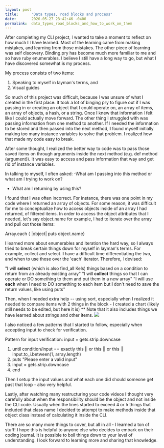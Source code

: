 ```yaml
---
layout: post
title:      "Data types, road blocks and process"
date:       2020-05-27 23:42:46 -0400
permalink:  data_types_road_blocks_and_how_to_work_on_them
---
```



After completing my CLI project, I wanted to take a  moment to reflect on how much I l have learned. Most of the learning came from making mistakes, and learning from those mistakes.  The other piece of learning was self discovery.  Binding.pry has become much more familiar to me and so have ruby enumerables. I believe I still have a long way to go, but what I have discovered somewhat is my process.

My process consists of two items: 
1. Speaking to myself in layman's terms, and 
2. Visual guides

So much of this project was difficult, because I was unsure of what I created in the first place. It took a lot of binging pry to figure out if I was passing in or creating an object that I could operate on, an array of items, an array of objects, a hash, or a string. Once I knew that information I felt like I could actually move forward. The other thing I struggled with was passing information from one method to another. If I needed the information to be stored and then passed into the next method, I found myself initially making too many instance variables to solve that problem. I realized how that made my code easy to break. 

After some thought, I realized the better way to code was to pass those saved items on through arguments inside the next method (e.g. def method (argument)). It was easy to access and pass information that way and get rid of instance variables. 

In talking to myself, I often asked:
-What am I passing into this method or what am I trying to work on?
- What am I returning by using this?

I found that I was often incorrect. For instance, there was one point in my code where I returned an array of objects. For some reason, it was difficult for me to conceptualize how to access objects inside of an array I had returned, of filtered items.  In order to access the object attributes that I needed, let's say object.name for example, I had to iterate over the array and pull out those items:

Array.each { |object| puts object.name}

I learned more about enumerables and iteration the hard way, so I always tried to break certain things down for myself in layman's terms. For example, collect and select. I have a difficult time differentiating the two, and when to use those over the 'each' iterator. Therefore, I devised:

"I will **select** (which is also find_all Kels) things based on a condition to return from an already existing array"
"I will **collect** things so that I can operate or DO something to them and put them in a new array"
"I will use **each** when I need to DO something to each item but I don't need to save the return values, like using puts"

Then, when I needed extra help -- using sort, especially when I realized it needed to compare items with 2 things in the block - I created a chart (likely still needs to be edited, but here it is) ** Note that it also includes things we have learned about strings and other items.
![](https://drive.google.com/file/d/1Z2afN9rdtr8xigeRL325xyfow5AbYa0a/view?usp=sharing)


I also noticed a few patterns that I started to follow, especially when accepting input to check for verification. 

Pattern for input verification:
input = gets.strip.downcase
1. until condition/input == exactly this || or this || or this || input.to_i.between(1, array.length)
2. puts "Please enter a valid input"
3. input = gets.strip.downcase
4. end

Then I setup the input values and what each one did should someone get past that loop - also very helpful. 

Lastly, after watching many restructuring your code videos I thought very carefully about when the responsibility should be the object and not inside the CLI code. Usually when the lines started to exceed 4 or 5 things that included that class name I decided to attempt to make methods inside that object class instead of calculating it inside the CLI. 

There are so many more things to cover, but all in all - I learned a ton of stuff! I hope this is helpful to anyone else who decides to embark on their coding journal. It is possible to boil things down to your level of understanding. I look forward to learning more and sharing that knowledge. 
